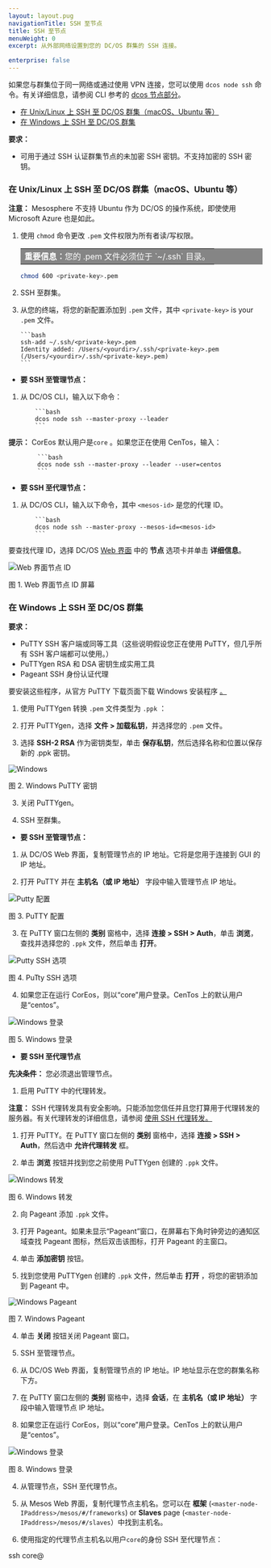 ```yaml
---
layout: layout.pug
navigationTitle: SSH 至节点
title: SSH 至节点
menuWeight: 0
excerpt: 从外部网络设置到您的 DC/OS 群集的 SSH 连接。

enterprise: false
---
```


<!-- The source repo for this topic is https://github.com/dcos/dcos-docs -->

如果您与群集位于同一网络或通过使用 VPN 连接，您可以使用 `dcos node ssh` 命令。有关详细信息，请参阅 CLI 参考的 [dcos 节点部分][1]。

* [在 Unix/Linux 上 SSH 至 DC/OS 群集（macOS、Ubuntu 等）][2]
* [在 Windows 上 SSH 至 DC/OS 群集][3]

**要求：**

* 可用于通过 SSH 认证群集节点的未加密 SSH 密钥。不支持加密的 SSH 密钥。

### <a name="unix"></a>在 Unix/Linux 上 SSH 至 DC/OS 群集（macOS、Ubuntu 等）
**注意：** Mesosphere 不支持 Ubuntu 作为 DC/OS 的操作系统，即使使用 Microsoft Azure 也是如此。

1. 使用 `chmod` 命令更改 `.pem` 文件权限为所有者读/写权限。

    <table class=“table” bgcolor=#858585>
        <tr> 
        <td align=justify style=color:white><strong>重要信息：</strong>您的 .pem 文件必须位于 `~/.ssh` 目录。</td> 
        </tr> 
    </table>

    ```bash
    chmod 600 <private-key>.pem
    ```

2. SSH 至群集。

 1. 从您的终端，将您的新配置添加到 `.pem` 文件，其中 `<private-key>` is your `.pem` 文件。

        ```bash
        ssh-add ~/.ssh/<private-key>.pem
        Identity added: /Users/<yourdir>/.ssh/<private-key>.pem (/Users/<yourdir>/.ssh/<private-key>.pem)
        ```

 * **要 SSH 至管理节点：**

 1. 从 DC/OS CLI，输入以下命令：

            ```bash
            dcos node ssh --master-proxy --leader
            ```

 **提示：** CorEos 默认用户是`core` 。如果您正在使用 CenTos，输入：

            ```bash
            dcos node ssh --master-proxy --leader --user=centos
            ```

 * **要 SSH 至代理节点：**

 1. 从 DC/OS CLI，输入以下命令，其中 `<mesos-id>` 是您的代理 ID。

            ```bash
            dcos node ssh --master-proxy --mesos-id=<mesos-id>
            ```

 要查找代理 ID，选择 DC/OS [Web 界面](/1.11/gui/) 中的 **节点** 选项卡并单击 **详细信息**。

 ![Web 界面节点 ID](/1.11/img/ssh-node-id.png)

 图 1. Web 界面节点 ID 屏幕


### <a name="windows"></a> 在 Windows 上 SSH 至 DC/OS 群集

**要求：**

* PuTTY SSH 客户端或同等工具（这些说明假设您正在使用 PuTTY，但几乎所有 SSH 客户端都可以使用。）
* PuTTYgen RSA 和 DSA 密钥生成实用工具
* Pageant SSH 身份认证代理

要安装这些程序，从官方 PuTTY 下载页面下载 Windows 安装程序 <a href="http://www.chiark.greenend.org.uk/~sgtatham/putty/download.html" target="_blank">。</a>

1. 使用 PuTTYgen 转换 `.pem` 文件类型为 `.ppk` ：

 1. 打开 PuTTYgen，选择 **文件 > 加载私钥**，并选择您的 `.pem` 文件。

 2. 选择 **SSH-2 RSA** 作为密钥类型，单击 **保存私钥**，然后选择名称和位置以保存新的 .ppk 密钥。

 ![Windows](/1.11/img/windowsputtykey.png)

 图 2. Windows PuTTY 密钥

 3. 关闭 PuTTYgen。

2. SSH 至群集。

 * **要 SSH 至管理节点：**

 1. 从 DC/OS Web 界面，复制管理节点的 IP 地址。它将是您用于连接到 GUI 的 IP 地址。

 2. 打开 PuTTY 并在 **主机名（或 IP 地址）** 字段中输入管理节点 IP 地址。

 ![Putty 配置](/1.11/img/windowsputtybasic.png)

 图 3. PuTTY 配置

 3. 在 PuTTY 窗口左侧的 **类别** 窗格中，选择 **连接 > SSH > Auth**，单击 **浏览**，查找并选择您的 `.ppk` 文件，然后单击 **打开**。

 ![Putty SSH 选项](/1.11/img/windowsputtysshopt.png)

 图 4. PuTty SSH 选项

 4. 如果您正在运行 CorEos，则以“core”用户登录。CenTos 上的默认用户是“centos”。

 ![Windows 登录](/1.11/img/windowscore.png)

 图 5. Windows 登录

 * **要 SSH 至代理节点**

 **先决条件：** 您必须退出管理节点。

 1. 启用 PuTTY 中的代理转发。

 **注意：** SSH 代理转发具有安全影响。只能添加您信任并且您打算用于代理转发的服务器。有关代理转发的详细信息，请参阅 <a href="https://developer.github.com/guides/using-ssh-agent-forwarding/" target="_blank">使用 SSH 代理转发。</a>

 1. 打开 PuTTY。在 PuTTY 窗口左侧的 **类别** 窗格中，选择 **连接 > SSH > Auth**，然后选中 **允许代理转发** 框。

 2. 单击 **浏览** 按钮并找到您之前使用 PuTTYgen 创建的 `.ppk` 文件。

 ![Windows 转发](/1.11/img/windowsforwarding.png)

 图 6. Windows 转发

 2. 向 Pageant 添加 `.ppk` 文件。

 1. 打开 Pageant。如果未显示“Pageant”窗口，在屏幕右下角时钟旁边的通知区域查找 Pageant 图标，然后双击该图标，打开 Pageant 的主窗口。

 2. 单击 **添加密钥** 按钮。

 3. 找到您使用 PuTTYgen 创建的 `.ppk` 文件，然后单击 **打开** ，将您的密钥添加到 Pageant 中。

 ![Windows Pageant](/1.11/img/windowspageant.png)

 图 7. Windows Pageant


 4. 单击 **关闭** 按钮关闭 Pageant 窗口。

 3. SSH 至管理节点。

 1. 从 DC/OS Web 界面，复制管理节点的 IP 地址。IP 地址显示在您的群集名称下方。

 2. 在 PuTTY 窗口左侧的 **类别** 窗格中，选择 **会话**，在 **主机名（或 IP 地址）** 字段中输入管理节点 IP 地址。

 4. 如果您正在运行 CorEos，则以“core”用户登录。CenTos 上的默认用户是“centos”。

 ![Windows 登录](/1.11/img/windowscore.png)

 图 8. Windows 登录

 4. 从管理节点，SSH 至代理节点。

 1. 从 Mesos Web 界面，复制代理节点主机名。您可以在 **框架** (`<master-node-IPaddress>/mesos/#/frameworks`) or **Slaves** page (`<master-node-IPaddress>/mesos/#/slaves`）中找到主机名。

 2. 使用指定的代理节点主机名以用户`core`的身份 SSH 至代理节点：

 ssh core@<agent-node-hostname>

 [1]: /1.11/cli/command-reference/
 [2]: #unix
 [3]: #windows
